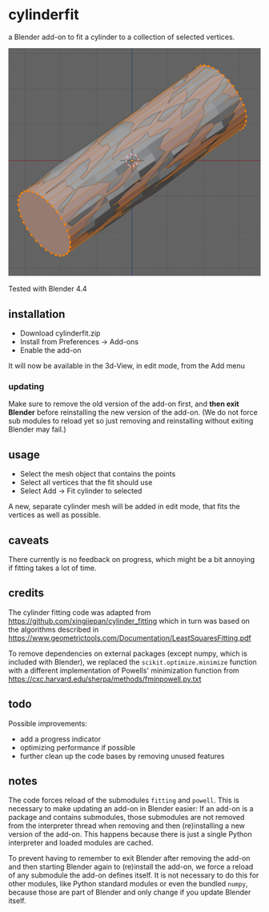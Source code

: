 # cylinderfit

a Blender add-on to fit a cylinder to a collection of selected vertices.

![Cylinder fitted to randomly displaced vertices](example.png)

Tested with Blender 4.4

## installation

- Download cylinderfit.zip
- Install from Preferences -> Add-ons
- Enable the add-on

It will now be available in the 3d-View, in edit mode, from the Add menu

### updating

Make sure to remove the old version of the add-on first, and **then exit Blender**
before reinstalling the new version of the add-on. (We do not force sub modules to reload yet
so just removing and reinstalling without exiting Blender may fail.)

## usage

- Select the mesh object that contains the points
- Select all vertices that the fit should use
- Select Add -> Fit cylinder to selected

A new, separate cylinder mesh will be added in edit mode, that fits the vertices as well as possible.

## caveats

There currently is no feedback on progress, which might be a bit annoying if fitting takes a lot of time.

## credits

The cylinder fitting code was adapted from https://github.com/xingjiepan/cylinder_fitting which in turn was based on the algorithms described in https://www.geometrictools.com/Documentation/LeastSquaresFitting.pdf

To remove dependencies on external packages (except numpy, which is included with Blender), we replaced the `scikit.optimize.minimize` function with a different implementation of Powells' minimization function from https://cxc.harvard.edu/sherpa/methods/fminpowell.py.txt

## todo

Possible improvements:

- add a progress indicator
- optimizing performance if possible
- further clean up the code bases by removing unused features

## notes

The code forces reload of the submodules `fitting` and `powell`. This is necessary to make updating an add-on in Blender easier: If an add-on is a package and contains submodules, those submodules are not removed from the interpreter thread when removing and then (re)installing a new version of the add-on. This happens because there is just a single Python interpreter and loaded modules are cached.

To prevent having to remember to exit Blender after removing the add-on and then starting Blender again to (re)install the add-on, we force a reload of any submodule the add-on defines itself. It is not necessary to do this for other modules, like Python standard modules or even the bundled `numpy`, because those are part of Blender and only change if you update Blender itself.